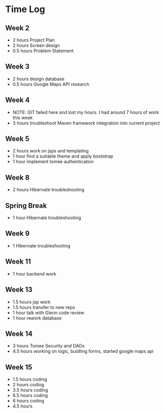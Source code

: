 # Time Log

## Week 2
* 2 hours Project Plan
* 2 hours Screen design
* 0.5 hours Problem Statement

## Week 3
* 2 hours design database
* 0.5 hours Google Maps API research

## Week 4
* NOTE: GIT failed here and lost my hours. I had around 7 hours of work this week
* 3 hours troubleshoot Maven framework integration into current project

## Week 5
* 2 hours work on jsps and templating
* 1 hour find a suitable theme and apply bootstrap
* 1 hour implement tomee authentication

## Week 8
* 2 hours Hibernate troubleshooting

## Spring Break
* 1 hour Hibernate troubleshooting

## Week 9 
* 1 Hibernate troubleshooting

## Week 11
* 1 hour backend work

## Week 13 
* 1.5 hours jsp work
* 1.5 hours transfer to new repo
* 1 hour talk with Glenn code review
* 1 hour rework database

## Week 14
* 3 hours Tomee Security and DAOs
* 4.5 hours working on logic, buidling forms, started google maps api
 
## Week 15
* 1.5 hours coding
* 2 hours coding
* 3.5 hours coding
* 6.5 hours coding
* 6 hours coding
* 4.5 hours